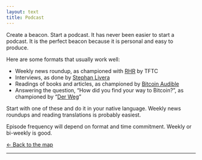 ```yaml
---
layout: text 
title: Podcast
---
```


Create a beacon. Start a podcast. It has never been easier to start a podcast.
It is the perfect beacon because it is personal and easy to produce. 

Here are some formats that usually work well:
* Weekly news roundup, as championed with [RHR] by TFTC
* Interviews, as done by [Stephan Livera][SLP]
* Readings of books and articles, as championed by [Bitcoin Audible][BA]
* Answering the question, “How did you find your way to Bitcoin?”, as championed by “[Der Weg][DW]”

[RHR]: https://tftc.io/podcasts/
[SLP]: https://stephanlivera.com/ 
[BA]: https://bitcoinaudible.com/
[DW]: https://einundzwanzig.space/podcast/der-weg/

Start with one of these and do it in your native language. Weekly news roundups and reading translations is probably easiest. 

Episode frequency will depend on format and time commitment. Weekly or bi-weekly is good.

[← Back to the map](/)

---
